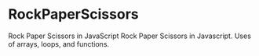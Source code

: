 # RockPaperScissors
Rock Paper Scissors in JavaScript
Rock Paper Scissors in Javascript. Uses of arrays, loops, and functions. 

